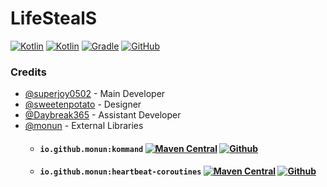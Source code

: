 # LifeStealS

[![Kotlin](https://img.shields.io/badge/java-17-ED8B00.svg?logo=java)](https://www.azul.com/)
[![Kotlin](https://img.shields.io/badge/kotlin-1.6.0-585DEF.svg?logo=kotlin)](http://kotlinlang.org)
[![Gradle](https://img.shields.io/badge/gradle-7.3-02303A.svg?logo=gradle)](https://gradle.org)
[![GitHub](https://img.shields.io/github/license/superjoy0502/LifeSteal)](https://github.com/superjoy0502/LifeSteal/blob/master/LICENSE.md)

### Credits
* [@superjoy0502](https://github.com/superjoy0502) - Main Developer
* [@sweetenpotato](https://github.com/sweetenpotato) - Designer
* [@Daybreak365](https://github.com/Daybreak365) - Assistant Developer
* [@monun](https://github.com/monun) - External Libraries
    * #### `io.github.monun:kommand` [![Maven Central](https://img.shields.io/maven-central/v/io.github.monun/kommand)](https://search.maven.org/artifact/io.github.monun/kommand/) [![Github](https://img.shields.io/github/license/monun/kommand)](https://github.com/monun/kommand/blob/master/LICENSE.md)
    * #### `io.github.monun:heartbeat-coroutines` [![Maven Central](https://img.shields.io/maven-central/v/io.github.monun/heartbeat-coroutines)](https://search.maven.org/artifact/io.github.monun/heartbeat-coroutines/) [![Github](https://img.shields.io/github/license/monun/heartbeat-coroutines)](https://github.com/monun/heartbeat-coroutines/blob/master/LICENSE.md)